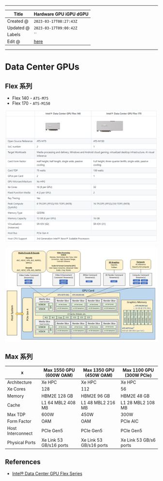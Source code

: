 -----

| Title     | Hardware GPU iGPU dGPU                               |
| --------- | ---------------------------------------------------- |
| Created @ | `2023-03-17T08:27:43Z`                               |
| Updated @ | `2023-03-17T09:00:42Z`                               |
| Labels    | \`\`                                                 |
| Edit @    | [here](https://github.com/junxnone/xwiki/issues/223) |

-----

# Data Center GPUs

## Flex 系列

  - Flex 140 - `ATS-M75`
  - Flex 170 - `ATS-M150`

![image](media/cdc871dace765fbb95c25bfe133c79860bc16721.png)

![image](media/3083e1351d5da99249833be89a2e380f40fcc076.png)

## Max 系列

| x                 | Max 1550 GPU (600W OAM) | Max 1350 GPU (450W OAM) | Max 1100 GPU (300W PCIe) |
| ----------------- | ----------------------- | ----------------------- | ------------------------ |
| Architecture      | Xe HPC                  | Xe HPC                  | Xe HPC                   |
| Xe Cores          | 128                     | 112                     | 56                       |
| Memory            | HBM2E 128 GB            | HBM2E 96 GB             | HBM2E 48 GB              |
| Cache             | L1 64 MBL2 408 MB       | L1 48 MBL2 216 MB       | L1 28 MBL2 108 MB        |
| Max TDP           | 600W                    | 450W                    | 300W                     |
| Form Factor       | OAM                     | OAM                     | PCIe AIC                 |
| Host Interconnect | PCIe Gen5               | PCIe Gen5               | PCIe Gen5                |
| Physical Ports    | Xe Link 53 GB/s16 ports | Xe Link 53 GB/s16 ports | Xe Link 53 GB/s6 ports   |

## References

  - [Intel® Data Center GPU Flex
    Series](https://github.com/intel/media-delivery/blob/master/doc/benchmarks/intel-data-center-gpu-flex-series/intel-data-center-gpu-flex-series.rst#about-intel-data-center-gpu-flex-series)
